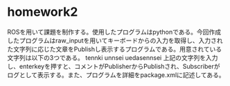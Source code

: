 # homework2
 ROSを用いて課題を制作する。使用したプログラムはpythonである。今回作成したプログラムはraw_inputを用いてキーボードからの入力を取得し、入力された文字列に応じた文章をPublishし表示するプログラムである。用意されている文字列は以下の3つである。
 tennki
 unnsei
 uedasennsei
 上記の文字列を入力し、enterkeyを押すと、コメントがPublisherからPublishされ、Subscriberがログとして表示する。また、プログラムを詳細をpackage.xmlに記述してある。
